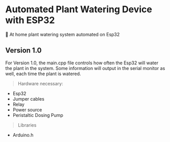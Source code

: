 # Automated Plant Watering Device with ESP32
🌱 At home plant watering system automated on Esp32

## Version 1.0
For Version 1.0, the main.cpp file controls how often the Esp32 will water the plant in the system. Some information will output in the serial monitor as well, each time the plant is watered. 

>Hardware necessary:
- Esp32
- Jumper cables
- Relay
- Power source
- Peristaltic Dosing Pump

>Libraries
- Arduino.h
